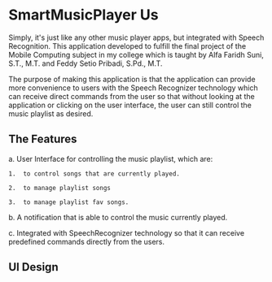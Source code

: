 # **SmartMusicPlayer Us**

Simply, it's just like any other music player apps, but integrated with Speech Recognition.
This application developed to fulfill the final project of the Mobile Computing subject in my college which is taught by Alfa Faridh Suni, S.T., M.T. and Feddy Setio Pribadi, S.Pd., M.T.

The purpose of making this application is that the application can provide more convenience to users with the Speech Recognizer technology which can receive direct commands from the user so that without looking at the application or clicking on the user interface, the user can still control the music playlist as desired.

## The Features

a.	User Interface for controlling the music playlist, which are:

    1.	to control songs that are currently played.

    2.	to manage playlist songs

    3.	to manage playlist fav songs.

b.	A notification that is able to control the music currently played.

c.	Integrated with SpeechRecognizer technology so that it can receive predefined commands directly from the users.

## UI Design
